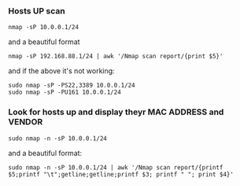 ### Hosts UP scan
```nmap -sP 10.0.0.1/24```

and a beautiful format

```nmap -sP 192.168.88.1/24 | awk '/Nmap scan report/{print $5}'```

and if the above it's not working: 
```
sudo nmap -sP -PS22,3389 10.0.0.1/24
sudo nmap -sP -PU161 10.0.0.1/24 
```

### Look for hosts up and display theyr MAC ADDRESS and VENDOR
```sudo nmap -n -sP 10.0.0.1/24```

and a beautiful format:

```sudo nmap -n -sP 10.0.0.1/24 | awk '/Nmap scan report/{printf $5;printf "\t";getline;getline;printf $3; printf " "; print $4}'```

